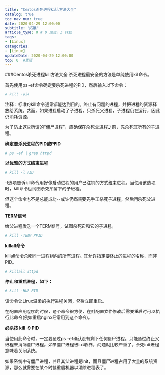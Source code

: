 ```yaml
---
title: "Centos杀死进程kill方法大全"
catalog: true
toc_nav_num: true
date: 2020-04-29 12:00:00
subtitle: "拓展"
article_type: 0 # 0 原创，1 转载
tags:
- [Linux]
categories:
- [Linux]
updateDate: 2020-04-29 12:00:00
top: 0  #置顶
---
```



###Centos杀死进程kill方法大全
杀死进程最安全的方法是单纯使用kill命令。

首先使用ps -ef命令确定要杀死进程的PID，然后输入以下命令：
```bash
# kill -pid
```
注释：标准的kill命令通常都能达到目的。终止有问题的进程，并把进程的资源释放给系统。然而，如果进程启动了子进程，只杀死父进程，子进程仍在运行，因此仍消耗资源。

为了防止这些所谓的“僵尸进程”，应确保在杀死父进程之前，先杀死其所有的子进程。

**确定要杀死进程的PID或PPID**
```bash
# ps -ef | grep httpd
```
**以优雅的方式结束进程**
```bash
# kill -l PID
```
-l选项告诉kill命令用好像启动进程的用户已注销的方式结束进程。当使用该选项时，kill命令也试图杀死所留下的子进程。

但这个命令也不是总能成功--或许仍然需要先手工杀死子进程，然后再杀死父进程。

**TERM信号**

给父进程发送一个TERM信号，试图杀死它和它的子进程。
```bash
# kill -TERM PPID
```
**killall命令**

killall命令杀死同一进程组内的所有进程。其允许指定要终止的进程的名称，而非PID。
```bash
# killall httpd
```
**停止和重启进程，如下：**
```bash
# kill -HUP PID
```
该命令让Linux温柔的执行进程关闭，然后立即重启。

在配置应用程序的时候，这个命令很方便，在对配置文件修改后需要重启时可以执行此命令(例如重启nginx经常用到这个命令)。

**必杀技 kill -9 PID**

当使用此命令时，一定要通过ps -ef确认没有剩下任何僵尸进程。只能通过终止父进程来消除僵尸进程。如果僵尸进程被init收养，问题就比较严重了。杀死init进程意味着关闭系统。

如果系统中有僵尸进程，并且其父进程是init，而且僵尸进程占用了大量的系统资源，那么就需要在某个时候重启机器以清除进程表了。